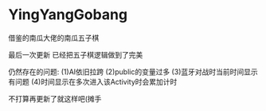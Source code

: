 # YingYangGobang
借鉴的南瓜大佬的南瓜五子棋

最后一次更新
已经把五子棋逻辑做到了完美

仍然存在的问题:
(1)AI依旧拉跨
(2)public的变量过多
(3)蓝牙对战时当前时间显示有问题
(4)时间显示在多次进入该Activity时会累加计时

不打算再更新了就这样吧(摊手
